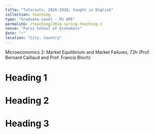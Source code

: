 ```yaml
---
title: "Tutorials, 2016-2018, taught in English"
collection: teaching
type: "Graduate Level - M1 APE"
permalink: /teaching/2014-spring-teaching-1
venue: "Paris School of Economics"
date: "~"
location: "City, Country"
---
```


Microeconomics 2: Market Equilibrium and Market Failures, 72h (Prof. Bernard Caillaud and Prof. Francis Bloch)

Heading 1
======

Heading 2
======

Heading 3
======
